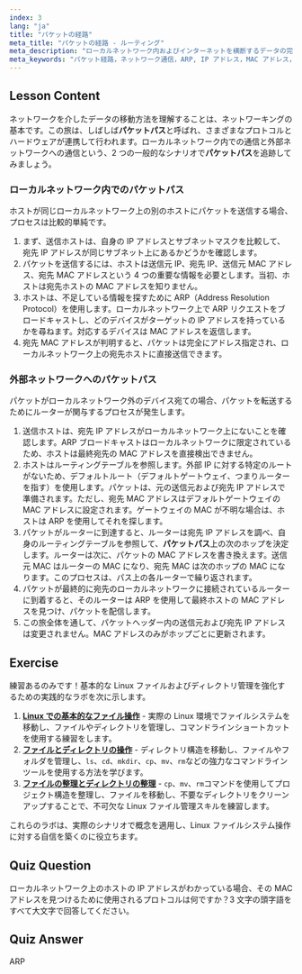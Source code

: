 ```yaml
---
index: 3
lang: "ja"
title: "パケットの経路"
meta_title: "パケットの経路 - ルーティング"
meta_description: "ローカルネットワーク内およびインターネットを横断するデータの完全なパケット経路を探ります。Linux で IP アドレス、MAC アドレス、ARP、ルーティングテーブルがどのように連携してネットワーク通信を成功させるかを学びます。"
meta_keywords: "パケット経路，ネットワーク通信，ARP, IP アドレス，MAC アドレス，ルーティングテーブル，デフォルトゲートウェイ，Linux ネットワーキング，パケット転送"
---
```


## Lesson Content

ネットワークを介したデータの移動方法を理解することは、ネットワーキングの基本です。この旅は、しばしば**パケットパス**と呼ばれ、さまざまなプロトコルとハードウェアが連携して行われます。ローカルネットワーク内での通信と外部ネットワークへの通信という、2 つの一般的なシナリオで**パケットパス**を追跡してみましょう。

### ローカルネットワーク内でのパケットパス

ホストが同じローカルネットワーク上の別のホストにパケットを送信する場合、プロセスは比較的単純です。

1. まず、送信ホストは、自身の IP アドレスとサブネットマスクを比較して、宛先 IP アドレスが同じサブネット上にあるかどうかを確認します。
2. パケットを送信するには、ホストは送信元 IP、宛先 IP、送信元 MAC アドレス、宛先 MAC アドレスという 4 つの重要な情報を必要とします。当初、ホストは宛先ホストの MAC アドレスを知りません。
3. ホストは、不足している情報を探すために ARP（Address Resolution Protocol）を使用します。ローカルネットワーク上で ARP リクエストをブロードキャストし、どのデバイスがターゲットの IP アドレスを持っているかを尋ねます。対応するデバイスは MAC アドレスを返信します。
4. 宛先 MAC アドレスが判明すると、パケットは完全にアドレス指定され、ローカルネットワーク上の宛先ホストに直接送信できます。

### 外部ネットワークへのパケットパス

パケットがローカルネットワーク外のデバイス宛ての場合、パケットを転送するためにルーターが関与するプロセスが発生します。

1. 送信ホストは、宛先 IP アドレスがローカルネットワーク上にないことを確認します。ARP ブロードキャストはローカルネットワークに限定されているため、ホストは最終宛先の MAC アドレスを直接検出できません。
2. ホストはルーティングテーブルを参照します。外部 IP に対する特定のルートがないため、デフォルトルート（デフォルトゲートウェイ、つまりルーターを指す）を使用します。パケットは、元の送信元および宛先 IP アドレスで準備されます。ただし、宛先 MAC アドレスはデフォルトゲートウェイの MAC アドレスに設定されます。ゲートウェイの MAC が不明な場合は、ホストは ARP を使用してそれを探します。
3. パケットがルーターに到達すると、ルーターは宛先 IP アドレスを調べ、自身のルーティングテーブルを参照して、**パケットパス**上の次のホップを決定します。ルーターは次に、パケットの MAC アドレスを書き換えます。送信元 MAC はルーターの MAC になり、宛先 MAC は次のホップの MAC になります。このプロセスは、パス上の各ルーターで繰り返されます。
4. パケットが最終的に宛先のローカルネットワークに接続されているルーターに到着すると、そのルーターは ARP を使用して最終ホストの MAC アドレスを見つけ、パケットを配信します。
5. この旅全体を通して、パケットヘッダー内の送信元および宛先 IP アドレスは変更されません。MAC アドレスのみがホップごとに更新されます。

## Exercise

練習あるのみです！基本的な Linux ファイルおよびディレクトリ管理を強化するための実践的なラボを次に示します。

1. **[Linux での基本的なファイル操作](https://labex.io/ja/labs/linux-basic-file-operations-in-linux-18001)** - 実際の Linux 環境でファイルシステムを移動し、ファイルやディレクトリを管理し、コマンドラインショートカットを使用する練習をします。
2. **[ファイルとディレクトリの操作](https://labex.io/ja/labs/linux-file-and-directory-operations-17997)** - ディレクトリ構造を移動し、ファイルやフォルダを管理し、`ls`、`cd`、`mkdir`、`cp`、`mv`、`rm`などの強力なコマンドラインツールを使用する方法を学びます。
3. **[ファイルの整理とディレクトリの整理](https://labex.io/ja/labs/linux-organizing-files-and-directories-387877)** - `cp`、`mv`、`rm`コマンドを使用してプロジェクト構造を整理し、ファイルを移動し、不要なディレクトリをクリーンアップすることで、不可欠な Linux ファイル管理スキルを練習します。

これらのラボは、実際のシナリオで概念を適用し、Linux ファイルシステム操作に対する自信を築くのに役立ちます。

## Quiz Question

ローカルネットワーク上のホストの IP アドレスがわかっている場合、その MAC アドレスを見つけるために使用されるプロトコルは何ですか？3 文字の頭字語をすべて大文字で回答してください。

## Quiz Answer

ARP
